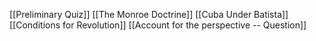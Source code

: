 [[Preliminary Quiz]]
[[The Monroe Doctrine]]
[[Cuba Under Batista]]
[[Conditions for Revolution]]
[[Account for the perspective -- Question]]
